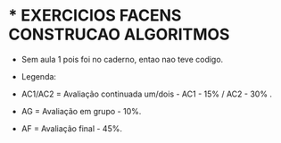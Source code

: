 # * EXERCICIOS FACENS CONSTRUCAO ALGORITMOS




* Sem aula 1 pois foi no caderno, entao nao teve codigo.

* Legenda:
*   AC1/AC2 = Avaliação continuada um/dois - AC1 - 15% / AC2 - 30% .
*   AG = Avaliação em grupo - 10%.
*   AF = Avaliação final - 45%.
